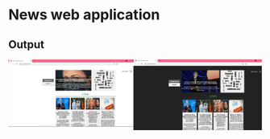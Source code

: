 # News web application
## Output
![alt text](https://github.com/Shivam7-1/News-web-application/blob/main/After%20feature%20output.png?raw=true)
